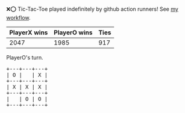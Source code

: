 :x::o: Tic-Tac-Toe played indefinitely by github action runners! See [my workflow](.github/workflows/play.yaml).

|PlayerX wins|PlayerO wins|Ties|
|-|-|-|
|2047|1985|917|

PlayerO's turn.

<pre>
+---+---+---+
| O |   | X |
+---+---+---+
| X | X | X |
+---+---+---+
|   | O | O |
+---+---+---+
</pre>